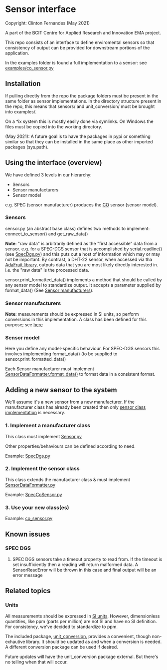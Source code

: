 # Sensor interface
Copyright: Clinton Fernandes (May 2021)


A part of the BCIT Centre for Applied Research and Innovation EMA project.

This repo consists of an interface to define enviromental sensors so that consistency of output can be provided for downstream portions of the application.

In the examples folder is found a full implementation to a sensor: see [examples/co_sensor.py](./examples/co_sensor.py)

## Installation

If pulling directly from the repo the package folders must be present in the same folder as sensor implementations.
In the directory structure present in the repo, this means that sensors/ and unit_conversion/ must be brought into examples/.

On a *ix system this is mostly easily done via symlinks. On Windows the files must be copied into the working directory.

(May 2021): A future goal is to have the packages in pypi or something similar so that they can be installed in the same place as other imported packages (sys.path).

## Using the interface (overview)

We have defined 3 levels in our hierarchy:
* Sensors
* Sensor manufacturers
* Sensor model

e.g. SPEC (sensor manufacturer) produces the [CO](https://www.digikey.ca/en/products/detail/spec-sensors-llc/968-034/6676880) sensor (sensor model).

### Sensors

sensor.py (an abstract base class) defines two methods to implement: connect_to_sensor() and get_raw_data()

**Note**: "raw data" is arbitrarily defined as the "first accessible" data from a sensor.
e.g. for a SPEC-DGS sensor that is accomplished by serial.readline() (see [SpecDgs.py](sensors/SpecDgs.py)) and this puts out a host of information which may or may not be important.
By contrast, a DHT-22 sensor, when accessed via tha [AdaFruit library](https://pypi.org/project/adafruit-io/ "Adafuit python library"), outputs data that you are most likely directly interested in. i.e. the "raw data" is the processed data.

sensor.print_formatted_data() implements a method that should be called by any sensor model to standardize output. It accepts a parameter supplied by format_data() (See [Sensor manufacturers](#sensor-manufacturers)).

### Sensor manufacturers

**Note**: measurements should be expressed in SI units, so perform conversions in this implementation.
A class has been defined for this purpose; see [here](#units)

### Sensor model

Here you define any model-specific behaviour. For SPEC-DGS sensors this involves implementing format_data() (to be supplied to sensor.print_formatted_data()

Each Sensor manufacturer must implement [SensorDataFormatter.format_data()](sensors/SensorDataFormatter.py) to format data in a consistent format.


## Adding a new sensor to the system

We'll assume it's a new sensor from a new manufacturer.
If the manufacturer class has already been created then only [sensor class implementation](#2-implement-the-sensor-class) is necessary.

### 1. Implement a manufacturer class

This class must implement [Sensor.py](sensors/Sensor.py) 

Other properties/behaviours can be defined according to need.

Example: [SpecDgs.py](sensors/SpecDgs.py)

### 2. Implement the sensor class

This class extends the manufacturer class & must implement [SensorDataFormatter.py](sensors/SensorDataFormatter.py)

Example: [SpecCoSensor.py](sensors/SpecCoSensor.py)


### 3. Use your new class(es)

Example: [co_sensor.py](./examples/co_sensor.py)

## Known issues

### SPEC DGS

1. SPEC DGS sensors take a timeout property to read from. If the timeout is set insufficiently then a reading will return malformed data.
A SensorReadError will be thrown in this case and final output will be an error message


## Related topics

### Units

All measurements should be expressed in [SI units](https://en.wikipedia.org/wiki/International_System_of_Units). However, dimensionless quantities, like ppm (parts per million) are not SI and have no SI definition. For consistency, we've decided to standardize to ppm.

The included package, [unit_conversion](./unit_conversion), provides a convenient, though non-exhautive library. It should be updated as and when a conversion is needed. A different conversion package can be used if desired.

Future updates will have the unit_conversion package external. But there's no telling when that will occur.
